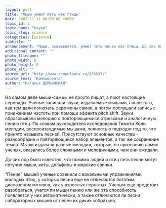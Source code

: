 ```yaml
---
layout: post
title: "Мыши умеют петь как птицы"
date: 2005-11-11 00:00:00 +0000
topic_id: 2
topic_name: "Наука"
topic_slug: science
categories: [science]
subtitle: ""
announcement: "Мыши, оказывается, умеют петь почти как птицы. До сих пор биологи предполагали, что ультразвуковые сигналы, испускаемые мышами, выражают беспокойство или заинтересованность в партнере. Часто эти звуки издают самцы, чтобы привлечь самку."
additional_content: ""
photo_filename: ""
photo_width: 0
photo_height: 0
photo_alt: ""
source_url: "http://www.compulenta.ru/236637/"
source_text: "Компьюлента"
author: "Наталья ДЕМБИНСКАЯ"
---
```

На самом деле мыши-самцы не просто пищат, а поют настоящие серенады. Ученые записали звуки, издаваемые мышами, после того, как тем дали понюхать феромоны самок, а потом послушали запись с понижением частоты при помощи эффекта pitch shift. Звуки образовывали мелодию с повторяющимися отрезками и аналогичную пению птиц. По словам руководителя исследования Тимоти Холи мелодии, воспроизводимые мышами, полностью подходят под то, что принято называть песней. Присутствуют основные качества - разнообразие и повторяющийся набор элементов, а так же сохранение темпа. Мыши издавали разные мелодии, которые, по признанию самих ученых, оказались более сложными и мелодичными, чем они ожидали.

До сих пор было известно, что помимо людей и птиц петь песни могут летучие мыши, киты, дельфины и морские свинки.

"Пение" мышей ученые сравнили с вокальными упражнениями молодых птиц, у которых песни еще не отличаются богатым диапазоном мотивов, как у взрослых пернатых. Ученым еще предстоит разобраться, учатся ли мыши пению или же эта способность появляется у них автоматически, а также отличаются ли песни лабораторных мышей от песен их диких собратьев.
